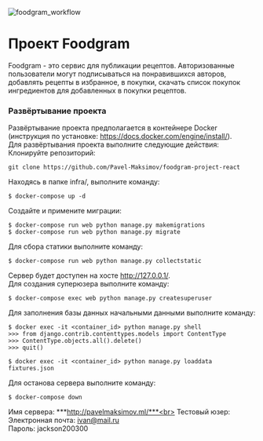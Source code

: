 ![foodgram_workflow](https://github.com/Pavel-Maksimov/foodgram-project-react/actions/workflows/foodgram_workflow.yml/badge.svg)
# Проект Foodgram
Foodgram - это сервис для публикации рецептов. Авторизованные пользователи могут подписываться на понравившихся авторов, добавлять рецепты в избранное, в покупки, скачать список покупок ингредиентов для добавленных в покупки рецептов.<br>
### Развёртывание проекта <br>
Развёртывание проекта предполагается в контейнере Docker 
(инструкция по установке: https://docs.docker.com/engine/install/). <br>
Для развёртывания проекта выполните следующие действия:<br>
Клонируйте репозиторий:
```
git clone https://github.com/Pavel-Maksimov/foodgram-project-react
```
Находясь в папке infra/, выполните команду:
```
$ docker-compose up -d
```

Создайте и примените миграции:
```
$ docker-compose run web python manage.py makemigrations
$ docker-compose run web python manage.py migrate
```
Для сбора статики выполните команду:
```
$ docker-compose run web python manage.py collectstatic
```
Сервер будет доступен на хосте http://127.0.0.1/. <br>
Для создания суперюзера выполните команду:
```
$ docker-compose exec web python manage.py createsuperuser
```
Для заполнения базы данных начальными данными выполните команду:
```
$ docker exec -it <container_id> python manage.py shell
>>> from django.contrib.contenttypes.models import ContentType
>>> ContentType.objects.all().delete()
>>> quit()

$ docker exec -it <container_id> python manage.py loaddata fixtures.json
```

Для останова сервера выполните команду:
```
$ docker-compose down
```
Имя сервера: ***http://pavelmaksimov.ml/***<br>
Тестовый юзер:<br>
Электронная почта: ivan@mail.ru<br>
Пароль: jackson200300